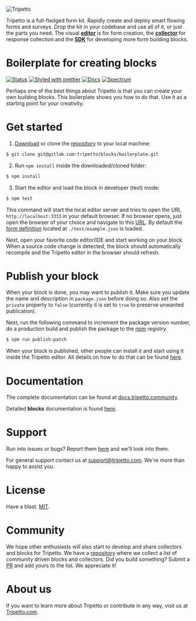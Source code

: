 ![Tripetto](https://docs.tripetto.community/assets/header.svg)

Tripetto is a full-fledged form kit. Rapidly create and deploy smart flowing forms and surveys. Drop the kit in your codebase and use all of it, or just the parts you need. The visual [**editor**](https://www.npmjs.com/package/tripetto) is for form creation, the [**collector**](https://www.npmjs.com/package/tripetto-collector) for response collection and the [**SDK**](https://docs.tripetto.community/blocks) for developing more form building blocks.

# Boilerplate for creating blocks
[![Status](https://gitlab.com/tripetto/blocks/boilerplate/badges/master/pipeline.svg)](https://gitlab.com/tripetto/blocks/boilerplate/commits/master)
[![Styled with prettier](https://img.shields.io/badge/styled_with-prettier-ff69b4.svg)](https://github.com/prettier/prettier)
[![Docs](https://img.shields.io/badge/docs-website-blue.svg)](https://docs.tripetto.community/blocks)
[![Spectrum](https://withspectrum.github.io/badge/badge.svg)](https://spectrum.chat/tripetto)

Perhaps one of the best things about Tripetto is that you can create your own building blocks. This boilerplate shows you how to do that. Use it as a starting point for your creativity.

# Get started
1. [Download](https://gitlab.com/tripetto/blocks/boilerplate/repository/master/archive.zip) or clone the [repository](https://gitlab.com/tripetto/blocks/boilerplate) to your local machine:
```bash
$ git clone git@gitlab.com:tripetto/blocks/boilerplate.git
```

2. Run `npm install` inside the downloaded/cloned folder:
```bash
$ npm install
```

3. Start the editor and load the block in developer (test) mode:
```bash
$ npm test
```

This command will start the local editor server and tries to open the URL `http://localhost:3333` in your default browser. If no browser opens, just open the browser of your choice and navigate to this [URL](http://localhost:3333). By default the [form definition](https://docs.tripetto.community/editor/#definitions) located at `./test/example.json` is loaded.

Next, open your favorite code editor/IDE and start working on your block. When a source code change is detected, the block should automatically recompile and the Tripetto editor in the browser should refresh.

# Publish your block
When your block is done, you may want to publish it. Make sure you update the name and description in `package.json` before doing so. Also set the `private` property to `false` (currently it is set to `true` to preserve unwanted publication).

Next, run the following command to increment the package version number, do a production build and publish the package to the [npm](https://www.npmjs.com/) registry.

```bash
$ npm run publish:patch
```

When your block is published, other people can install it and start using it inside the Tripetto editor. All details on how to do that can be found [here](https://docs.tripetto.community/editor/).

# Documentation
The complete documentation can be found at [docs.tripetto.community](https://docs.tripetto.community).

Detailed **blocks** documentation is found [here](https://docs.tripetto.community/blocks/).

# Support
Run into issues or bugs? Report them [here](https://gitlab.com/tripetto/blocks/boilerplate/issues) and we'll look into them.

For general support contact us at [support@tripetto.com](mailto:support@tripetto.com). We're more than happy to assist you.

# License
Have a blast. [MIT](https://opensource.org/licenses/MIT).

# Community
We hope other enthusiasts will also start to develop and share collectors and blocks for Tripetto. We have a [repository](https://github.com/tripetto/community) where we collect a list of community driven blocks and collectors. Did you build something? Submit a [PR](https://github.com/tripetto/community/pulls) and add yours to the list. We appreciate it!

# About us
If you want to learn more about Tripetto or contribute in any way, visit us at [Tripetto.com](https://tripetto.com/).
